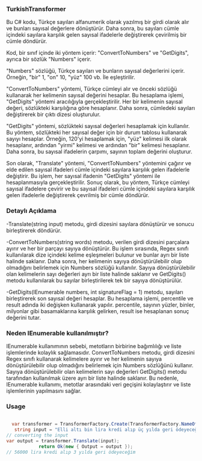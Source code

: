 ### TurkishTransformer

Bu C# kodu, Türkçe sayıları alfanumerik olarak yazılmış bir girdi olarak alır ve bunları sayısal değerlere dönüştürür. Daha sonra, bu sayıları cümle içindeki sayılara karşılık gelen sayısal ifadelerle değiştirerek çevirilmiş bir cümle döndürür.

Kod, bir sınıf içinde iki yöntem içerir: "ConvertToNumbers" ve "GetDigits", ayrıca bir sözlük "Numbers" içerir.

"Numbers" sözlüğü, Türkçe sayıları ve bunların sayısal değerlerini içerir. Örneğin, "bir" 1, "on" 10, "yüz" 100 vb. İle eşleştirilir.

"ConvertToNumbers" yöntemi, Türkçe cümleyi alır ve önceki sözlüğü kullanarak her kelimenin sayısal değerini hesaplar. Bu hesaplama işlemi, "GetDigits" yöntemi aracılığıyla gerçekleştirilir. Her bir kelimenin sayısal değeri, sözlükteki karşılığına göre hesaplanır. Daha sonra, cümledeki sayıları değiştirerek bir çıktı dizesi oluşturulur.

"GetDigits" yöntemi, sözlükteki sayısal değerleri hesaplamak için kullanılır. Bu yöntem, sözlükteki her sayısal değer için bir durum tablosu kullanarak sayıyı hesaplar. Örneğin, 120'yi hesaplamak için, "yüz" kelimesi ilk olarak hesaplanır, ardından "yirmi" kelimesi ve ardından "bir" kelimesi hesaplanır. Daha sonra, bu sayısal ifadelerin çarpımı, sayının toplam değerini oluşturur.

Son olarak, "Translate" yöntemi, "ConvertToNumbers" yöntemini çağırır ve elde edilen sayısal ifadeleri cümle içindeki sayılara karşılık gelen ifadelerle değiştirir. Bu işlem, her sayısal ifadenin "GetDigits" yöntemi ile hesaplanmasıyla gerçekleştirilir. Sonuç olarak, bu yöntem, Türkçe cümleyi sayısal ifadelere çevirir ve bu sayısal ifadeleri cümle içindeki sayılara karşılık gelen ifadelerle değiştirerek çevrilmiş bir cümle döndürür.


### Detaylı Açıklama
-Translate(string input) metodu, girdi dizesini sayılara dönüştürür ve sonucu birleştirerek döndürür.

-ConvertToNumbers(string words) metodu, verilen girdi dizesini parçalara ayırır ve her bir parçayı sayıya dönüştürür. Bu işlem sırasında, Regex sınıfı kullanılarak dize içindeki kelime eşleşmeleri bulunur ve bunlar ayrı bir liste halinde saklanır. Daha sonra, her kelimenin sayıya dönüştürülebilir olup olmadığını belirlemek için Numbers sözlüğü kullanılır. Sayıya dönüştürülebilir olan kelimelerin sayı değerleri ayrı bir liste halinde saklanır ve GetDigits() metodu kullanılarak bu sayılar birleştirilerek tek bir sayıya dönüştürülür.

-GetDigits(IEnumerable<long> numbers, int signatureFlag = 1) metodu, sayıları birleştirerek son sayısal değeri hesaplar. Bu hesaplama işlemi, percentile ve result adında iki değişken kullanarak yapılır. percentile, sayının yüzler, binler, milyonlar gibi basamaklarına karşılık gelirken, result ise hesaplanan sonuç değerini tutar.

### Neden IEnumerable kullanılmıştır?
IEnumerable kullanımının sebebi, metotların birbirine bağımlılığı ve liste işlemlerinde kolaylık sağlamasıdır. ConvertToNumbers metodu, girdi dizesini Regex sınıfı kullanarak kelimelere ayırır ve her kelimenin sayıya dönüştürülebilir olup olmadığını belirlemek için Numbers sözlüğünü kullanır. Sayıya dönüştürülebilir olan kelimelerin sayı değerleri GetDigits() metodu tarafından kullanılmak üzere ayrı bir liste halinde saklanır. Bu nedenle, IEnumerable kullanımı, metotlar arasındaki veri geçişini kolaylaştırır ve liste işlemlerinin yapılmasını sağlar.

### Usage

``` csharp

  var transformer = TransformerFactory.Create(TransformerFactory.NameOfInstance.TurkishTransformer) as TurkishTransformer;
   string input = "Elli altı bin lira kredi alıp üç yılda geri ödeyeceğim"          
// converting the input 
var output = transformer.Translate(input);
            return Ok(new { Output = output });
// 56000 lira kredi alıp 3 yılda geri ödeyeceğim 

```
